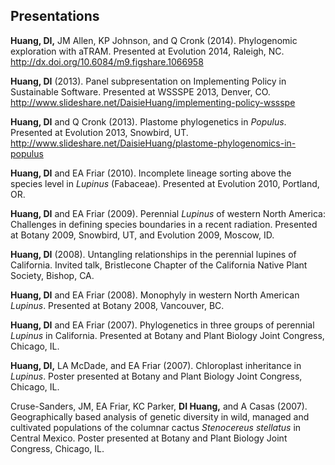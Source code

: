 ## Presentations

**Huang, DI,** JM Allen, KP Johnson, and Q Cronk (2014). Phylogenomic
exploration with aTRAM. Presented at Evolution 2014, Raleigh, NC.
http://dx.doi.org/10.6084/m9.figshare.1066958

**Huang, DI** (2013). Panel subpresentation on Implementing Policy in
Sustainable Software. Presented at WSSSPE 2013, Denver, CO.
http://www.slideshare.net/DaisieHuang/implementing-policy-wssspe

**Huang, DI** and Q Cronk (2013). Plastome phylogenetics in _Populus_.
Presented at Evolution 2013, Snowbird, UT.
http://www.slideshare.net/DaisieHuang/plastome-phylogenomics-in-populus

**Huang, DI** and EA Friar (2010). Incomplete lineage sorting above the
species level in _Lupinus_ (Fabaceae). Presented at Evolution 2010,
Portland, OR.

**Huang, DI** and EA Friar (2009). Perennial _Lupinus_ of western North
America: Challenges in defining species boundaries in a recent
radiation. Presented at Botany 2009, Snowbird, UT, and Evolution 2009,
Moscow, ID.

**Huang, DI** (2008). Untangling relationships in the perennial lupines of
California. Invited talk, Bristlecone Chapter of the California Native
Plant Society, Bishop, CA.

**Huang, DI** and EA Friar (2008). Monophyly in western North American
_Lupinus_. Presented at Botany 2008, Vancouver, BC.

**Huang, DI** and EA Friar (2007). Phylogenetics in three groups of
perennial _Lupinus_ in California. Presented at Botany and Plant Biology
Joint Congress, Chicago, IL.

**Huang, DI,** LA McDade, and EA Friar (2007). Chloroplast inheritance in
_Lupinus_. Poster presented at Botany and Plant Biology Joint Congress,
Chicago, IL.

Cruse-Sanders, JM, EA Friar, KC Parker, **DI Huang,** and A Casas (2007).
Geographically based analysis of genetic diversity in wild, managed and
cultivated populations of the columnar cactus _Stenocereus stellatus_ in
Central Mexico. Poster presented at Botany and Plant Biology Joint
Congress, Chicago, IL.

